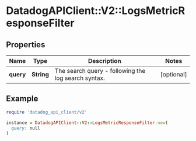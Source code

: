 # DatadogAPIClient::V2::LogsMetricResponseFilter

## Properties

| Name | Type | Description | Notes |
| ---- | ---- | ----------- | ----- |
| **query** | **String** | The search query - following the log search syntax. | [optional] |

## Example

```ruby
require 'datadog_api_client/v2'

instance = DatadogAPIClient::V2::LogsMetricResponseFilter.new(
  query: null
)
```

